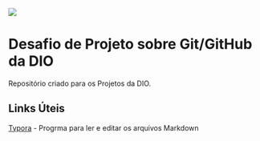 ![](https://1.bp.blogspot.com/-naGOYdoM-OY/YPI7RG-upDI/AAAAAAAAA_Q/F0nAxe8qlOI21iwX2Pj051BAkyU0y2AcQCLcBGAsYHQ/s2335/DIO.png)

# Desafio de Projeto sobre Git/GitHub da DIO

Repositório criado para os Projetos da DIO.
## Links Úteis
[Typora](https://typora.io/) - Progrma para ler e editar os arquivos Markdown

